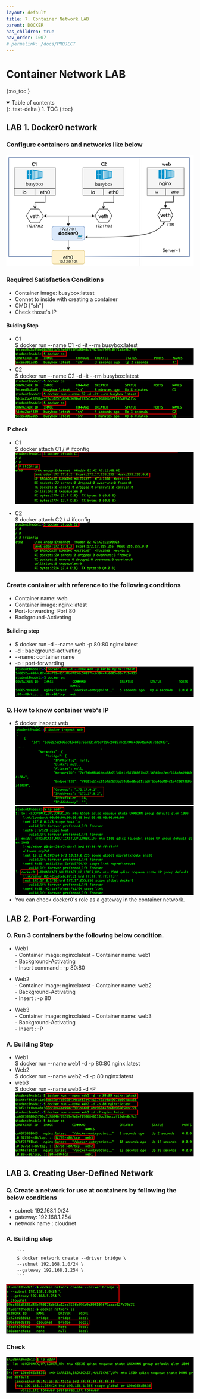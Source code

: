 ```yaml
---
layout: default
title: 7. Container Network LAB
parent: DOCKER
has_children: true
nav_order: 1007
# permalink: /docs/PROJECT
---
```

# Container Network LAB  
{:no_toc }

<details open markdown="block">  
  <summary>
    Table of contents
  </summary>
  {: .text-delta }
1. TOC  
{:toc}
</details>

## LAB 1. Docker0 network

### Configure containers and networks like below  

![1](/docs/DOCKER/7.ContainerNetworkLab/1.png)

### Required Satisfaction Conditions  

* Container image: busybox:latest
* Connet to inside with creating a container
* CMD ["sh"]
* Check those's IP

#### Buiding Step

* C1  
  $ docker run --name C1 -d -it --rm busybox:latest  
  ![2](/docs/DOCKER/7.ContainerNetworkLab/2.png)
* C2  
  $ docker run --name C2 -d -it --rm busybox:latest  
  ![3](/docs/DOCKER/7.ContainerNetworkLab/3.png)

#### IP check

* C1  
  $ docker attach C1
  / # ifconfig
  ![4](/docs/DOCKER/7.ContainerNetworkLab/4.png)

* C2  
  $ docker attach C2
  / # ifconfig
  ![5](/docs/DOCKER/7.ContainerNetworkLab/5.png)

### Create container with reference to the following conditions

* Container name: web
* Container image: nginx:latest
* Port-forwarding: Port 80  
* Background-Activating  

#### Building step  

* $ docker run -d --name web -p 80:80 nginx:latest  
* -d : background-activating  
* --name: container name
* -p : port-forwarding  
![6](/docs/DOCKER/7.ContainerNetworkLab/6.png)

### Q. How to know container web's IP  

* $ docker inspect web  
![7](/docs/DOCKER/7.ContainerNetworkLab/7.png)
![8](/docs/DOCKER/7.ContainerNetworkLab/8.png)
* You can check docker0's role as a gateway in the container network.

## LAB 2. Port-Forwarding

### O. Run 3 containers by the following below condition.  

* Web1  
      - Container image: nginx:latest
      - Container name: web1  
      - Background-Activating  
      - Insert command : -p 80:80

* Web2  
      - Container image: nginx:latest
      - Container name: web2  
      - Background-Activating  
      - Insert : -p 80  

* Web3  
      - Container image: nginx:latest
      - Container name: web3  
      - Background-Activating  
      - Insert : -P  

### A. Building Step  

* Web1  
      $ docker run --name web1 -d -p 80:80 nginx:latest  
* Web2  
      $ docker run --name web2 -d -p 80 nginx:latest  
* web3  
      $ docker run --name web3 -d -P  
![9](/docs/DOCKER/7.ContainerNetworkLab/9.png)

## LAB 3. Creating User-Defined Network  

### Q. Create a network for use at containers by following the below conditions

* subnet: 192.168.1.0/24  
* gateway: 192.168.1.254  
* network name : cloudnet  

### A. Building step  

        ```
        $ docker network create --driver bridge \
        --subnet 192.168.1.0/24 \
        --gateway 192.168.1.254 \
        ```

![10](/docs/DOCKER/7.ContainerNetworkLab/10.png)

### Check
  
![11](/docs/DOCKER/7.ContainerNetworkLab/11.png)  
